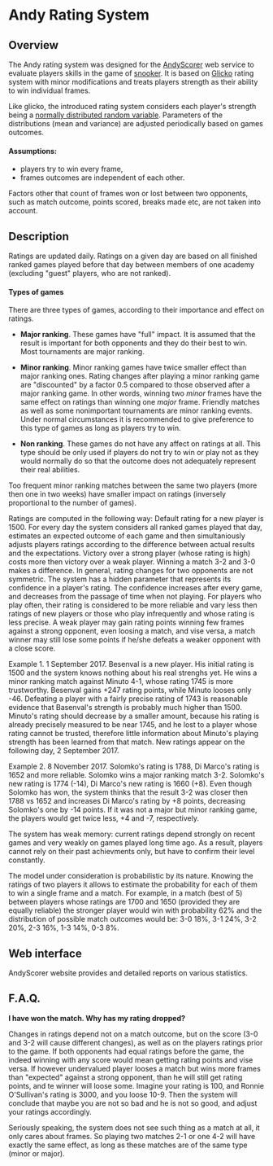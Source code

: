 # Andy Rating System

## Overview

The Andy rating system was designed for the [AndyScorer](http://snooker.andyscorer.org) web service to evaluate players skills in the game of [snooker](en.wikipedia.org/wiki/Snooker). It is based on [Glicko](http://www.glicko.net/glicko.html) rating system with minor modifications and treats players strength as their ability to win individual frames.

Like glicko, the introduced rating system considers each player's strength being a [normally distributed random variable](en.wikipedia.org/wiki/Normal_distribution). Parameters of the distributions (mean and variance) are adjusted periodically based on games outcomes.

#### Assumptions:
* players try to win every frame,
* frames outcomes are independent of each other.

Factors other that count of frames won or lost between two opponents, such as match outcome, points scored, breaks made etc, are not taken into account.

## Description

Ratings are updated daily. Ratings on a given day are based on all finished ranked games played before that day between members of one academy (excluding "guest" players, who are not ranked).

#### Types of games

There are three types of games, according to their importance and effect on ratings.

* **Major ranking**. These games have "full" impact. It is assumed that the result is important for both opponents and they do their best to win. Most tournaments are major ranking.

* **Minor ranking**. Minor ranking games have twice smaller effect than major ranking ones. Rating changes after playing a minor ranking game are "discounted" by a factor 0.5 compared to those observed after a major ranking game. In other words, winning two *minor* frames have the same effect on ratings than winning one *major* frame.
Friendly matches as well as some nonimportant tournaments are minor ranking events. Under normal circumstances it is recommended to give preference to this type of games as long as players try to win.

* **Non ranking**. These games do not have any affect on ratings at all. This type should be only used if players do not try to win or play not as they would normally do so that the outcome does not adequately represent their real abilities.

Too frequent minor ranking matches between the same two players (more then one in two weeks) have smaller impact on ratings (inversely proportional to the number of games).

Ratings are computed in the following way:
Default rating for a new player is 1500.
For every day the system considers all ranked games played that day, estimates an expected outcome of each game and then simultaniously adjusts players ratings according to the difference between actual results and the expectations. Victory over a strong player (whose rating is high) costs more then victory over a weak player. Winning a match 3-2 and 3-0 makes a difference.
In general, rating changes for two opponents are not symmetric. The system has a hidden parameter that represents its confidence in a player's rating. The confidence increases after every game, and decreases from the passage of time when not playing. For players who play often, their rating is considered to be more reliable and vary less then ratings of new players or those who play infrequently and whose rating is less precise.
A weak player may gain rating points winning few frames against a strong opponent, even loosing a match, and vise versa, a match winner may still lose some points if he/she defeats a weaker opponent with a close score.

Example 1. 1 September 2017. Besenval is a new player. His initial rating is 1500 and the system knows nothing about his real strenghs yet. He wins a minor ranking match against Minuto 4-1, whose rating 1745 is more trustworthy. Besenval gains +247 rating points, while Minuto looses only -46. Defeating a player with a fairly precise rating of 1743 is reasonable evidence that Basenval's strength is probably much higher than 1500. Minuto's rating should decrease by a smaller amount, because his rating is already precisely measured to be near 1745, and he lost to a player whose rating cannot be trusted, therefore little information about Minuto's playing strength has been learned from that match. New ratings appear on the following day, 2 September 2017.

Example 2. 8 November 2017. Solomko's rating is 1788, Di Marco's rating is 1652 and more reliable. Solomko wins a major ranking match 3-2. Solomko's new rating is 1774 (-14), Di Marco's new rating is 1660 (+8). Even though Solomko has won, the system thinks that the result 3-2 was closer then 1788 vs 1652 and increases Di Marco's rating by +8 points, decreasing Solomko's one by -14 points. If it was not a major but minor ranking game, the players would get twice less, +4 and -7, respectively.


The system has weak memory: current ratings depend strongly on recent games and very weakly on games played long time ago. As a result, players cannot rely on their past achievments only, but have to confirm their level constantly.

The model under consideration is probabilistic by its nature. Knowing the ratings of two players it allows to estimate the probability for each of them to win a single frame and a match. For example, in a match (best of 5) between players whose ratings are 1700 and 1650 (provided they are equally reliable) the stronger player would win with probability 62% and the distribution of possible match outcomes would be: 3-0 18%, 3-1 24%, 3-2 20%, 2-3 16%, 1-3 14%, 0-3 8%.


## Web interface

AndyScorer website provides and detailed reports on various statistics.


## F.A.Q.

**I have won the match. Why has my rating dropped?**

Changes in ratings depend not on a match outcome, but on the score (3-0 and 3-2 will cause different changes), as well as on the players ratings prior to the game. If both opponents had equal ratings before the game, the indeed winning with any score would mean getting rating points and vise versa. If however undervalued player looses a match but wins more frames than "expected" against a strong opponent, than he will still get rating points, and te winner will loose some.
Imagine your rating is 100, and Ronnie O'Sullivan's rating is 3000, and you loose 10-9. Then the system will conclude that maybe you are not so bad and he is not so good, and adjust your ratings accordingly.

Seriously speaking, the system does not see such thing as a match at all, it only cares about frames. So playing two matches 2-1 or one 4-2 will have exactly the same effect, as long as these matches are of the same type (minor or major).
